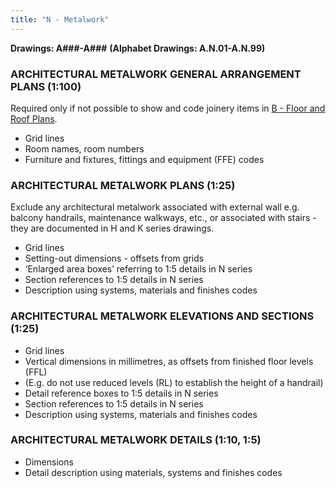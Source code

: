 ```yaml
---
title: "N - Metalwork"
---
```

**Drawings: A###-A###**
**(Alphabet Drawings: A.N.01-A.N.99)**
### ARCHITECTURAL METALWORK GENERAL ARRANGEMENT PLANS (1:100)

Required only if not possible to show and code joinery items in [B - Floor and Roof Plans](content/notes/1_Documentation%20Codex/1b_Alphabet/B%20-%20Floor%20and%20Roof%20Plans.md).

-   Grid lines
-   Room names, room numbers
-   Furniture and fixtures, fittings and equipment (FFE) codes

### ARCHITECTURAL METALWORK PLANS (1:25)

Exclude any architectural metalwork associated with external wall e.g. balcony handrails, maintenance walkways, etc., or associated with stairs - they are documented in H and K series drawings.

-   Grid lines
-   Setting-out dimensions - offsets from grids
-   ‘Enlarged area boxes’ referring to 1:5 details in N series
-   Section references to 1:5 details in N series
-   Description using systems, materials and finishes codes

### ARCHITECTURAL METALWORK ELEVATIONS AND SECTIONS (1:25)

-   Grid lines
-   Vertical dimensions in millimetres, as offsets from finished floor levels (FFL)
-   (E.g. do not use reduced levels (RL) to establish the height of a handrail)
-   Detail reference boxes to 1:5 details in N series
-   Section references to 1:5 details in N series
-   Description using systems, materials and finishes codes

### ARCHITECTURAL METALWORK DETAILS (1:10, 1:5)

-   Dimensions
-   Detail description using materials, systems and finishes codes